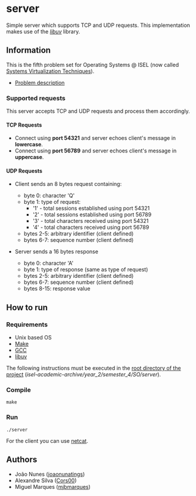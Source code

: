 # server

Simple server which supports TCP and UDP requests. This implementation makes use of the [_libuv_](https://libuv.org/) library.

## Information

This is the fifth problem set for Operating Systems @ ISEL (now called [Systems Virtualization Techniques](https://www.isel.pt/en/leic/systems-virtualization-techniques)).

- [Problem description](docs/problem-description.pdf)

### Supported requests
This server accepts TCP and UDP requests and process them accordingly.

#### TCP Requests
- Connect using **port 54321** and server echoes client's message in **lowercase**.
- Connect using **port 56789** and server echoes client's message in **uppercase**.

#### UDP Requests
- Client sends an 8 bytes request containing:
  - byte 0: character 'Q'
  - byte 1: type of request:
    - '1' - total sessions established using port 54321
    - '2' - total sessions established using port 56789
    - '3' - total characters received using port 54321
    - '4' - total characters received using port 56789
  - bytes 2-5: arbitrary identifier (client defined)
  - bytes 6-7: sequence number (client defined)

- Server sends a 16 bytes response
  - byte 0: character 'A'
  - byte 1: type of response (same as type of request)
  - bytes 2-5: arbitrary identifier (client defined)
  - bytes 6-7: sequence number (client defined)
  - bytes 8-15: response value

## How to run

### Requirements
- Unix based OS
- [Make](https://www.gnu.org/software/make/)
- [GCC](https://gcc.gnu.org/)
- [libuv](https://libuv.org/)

The following instructions must be executed in the [root directory of the project](./) (_isel-academic-archive/year_2/semester_4/SO/server_).

### Compile
`make`

### Run
`./server`

For the client you can use [netcat](https://netcat.sourceforge.net/).

## Authors
- João Nunes ([joaonunatings](https://github.com/joaonunatings))
- Alexandre Silva ([Cors00](https://github.com/Cors00))
- Miguel Marques ([mjbmarques](https://github.com/mjbmarques))